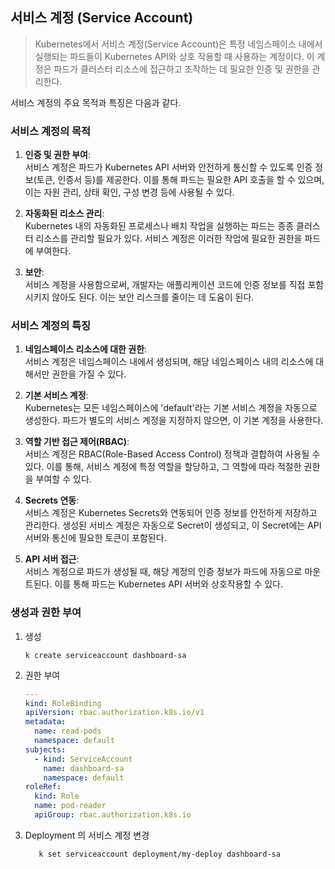 ## 서비스 계정 (Service Account)

> Kubernetes에서 서비스 계정(Service Account)은 특정 네임스페이스 내에서 실행되는 파드들이 Kubernetes API와 상호 작용할 때 사용하는 계정이다. 이 계정은 파드가 클러스터 리소스에 접근하고 조작하는 데 필요한 인증 및 권한을 관리한다.
 
서비스 계정의 주요 목적과 특징은 다음과 같다.

### 서비스 계정의 목적

1. **인증 및 권한 부여**:
<br>서비스 계정은 파드가 Kubernetes API 서버와 안전하게 통신할 수 있도록 인증 정보(토큰, 인증서 등)를 제공한다. 이를 통해 파드는 필요한 API 호출을 할 수 있으며, 이는 자원 관리, 상태 확인, 구성 변경 등에 사용될 수 있다.


2. **자동화된 리소스 관리**:
<br>Kubernetes 내의 자동화된 프로세스나 배치 작업을 실행하는 파드는 종종 클러스터 리소스를 관리할 필요가 있다. 서비스 계정은 이러한 작업에 필요한 권한을 파드에 부여한다.


3. **보안**:
<br>서비스 계정을 사용함으로써, 개발자는 애플리케이션 코드에 인증 정보를 직접 포함시키지 않아도 된다. 이는 보안 리스크를 줄이는 데 도움이 된다.


### 서비스 계정의 특징
1. **네임스페이스 리소스에 대한 권한**:
<br>서비스 계정은 네임스페이스 내에서 생성되며, 해당 네임스페이스 내의 리소스에 대해서만 권한을 가질 수 있다.


2. **기본 서비스 계정**:
<br>Kubernetes는 모든 네임스페이스에 'default'라는 기본 서비스 계정을 자동으로 생성한다. 파드가 별도의 서비스 계정을 지정하지 않으면, 이 기본 계정을 사용한다.


3. **역할 기반 접근 제어(RBAC)**:
<br>서비스 계정은 RBAC(Role-Based Access Control) 정책과 결합하여 사용될 수 있다. 이를 통해, 서비스 계정에 특정 역할을 할당하고, 그 역할에 따라 적절한 권한을 부여할 수 있다.


4. **Secrets 연동**:
<br>서비스 계정은 Kubernetes Secrets와 연동되어 인증 정보를 안전하게 저장하고 관리한다. 생성된 서비스 계정은 자동으로 Secret이 생성되고, 이 Secret에는 API 서버와 통신에 필요한 토큰이 포함된다.


5. **API 서버 접근**:
<br>서비스 계정으로 파드가 생성될 때, 해당 계정의 인증 정보가 파드에 자동으로 마운트된다. 이를 통해 파드는 Kubernetes API 서버와 상호작용할 수 있다.


### 생성과 권한 부여

1. 생성
    ```
    k create serviceaccount dashboard-sa
    ```
2. 권한 부여
    ```yaml
    ---
    kind: RoleBinding
    apiVersion: rbac.authorization.k8s.io/v1
    metadata:
      name: read-pods
      namespace: default
    subjects:
      - kind: ServiceAccount
        name: dashboard-sa
        namespace: default
    roleRef:
      kind: Role
      name: pod-reader
      apiGroup: rbac.authorization.k8s.io                  
    ```
   
3. Deployment 의 서비스 계정 변경

   ```
      k set serviceaccount deployment/my-deploy dashboard-sa
   ```